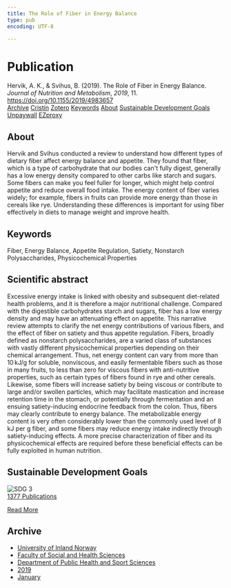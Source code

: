 ```yaml
---
title: The Role of Fiber in Energy Balance
type: pub
encoding: UTF-8

---
```

<h1>Publication</h1>
<article id="csl-bib-container-Z3K2Z5FZ" class="csl-bib-container">
  <div class="csl-bib-body"> <div class="csl-entry">Hervik, A. K., &#38; Svihus, B. (2019). The Role of Fiber in Energy Balance. <i>Journal of Nutrition and Metabolism</i>, <i>2019</i>, 11. <a href="https://doi.org/10.1155/2019/4983657">https://doi.org/10.1155/2019/4983657</a></div> </div>
  <div class="csl-bib-buttons">
    <a href="#taxonomy-article-Z3K2Z5FZ" alt="archive" class="csl-bib-button">Archive</a>
    <a href="https://app.cristin.no/results/show.jsf?id=1662699" alt="Cristin" class="csl-bib-button">Cristin</a>
    <a href="http://zotero.org/groups/5881554/items/Z3K2Z5FZ" alt="Zotero" class="csl-bib-button">Zotero</a>
    <a href="#keywords-article-Z3K2Z5FZ" alt="keywords" class="csl-bib-button">Keywords</a>
    <a href="#about-article-Z3K2Z5FZ" alt="about_pub" class="csl-bib-button">About</a>
    <a href="#sdg-article-Z3K2Z5FZ" alt="sdg" class="csl-bib-button">Sustainable Development Goals</a>
    <a href="https://doi.org/10.1155/2019/4983657" alt="Unpaywall" class="csl-bib-button">Unpaywall</a>
    <a href="https://doi.org/10.1155/2019/4983657" alt="EZproxy" class="csl-bib-button">EZproxy</a>
  </div>
  <div id="csl-bib-meta-container-Z3K2Z5FZ"></div>
</article>
<div id="csl-bib-meta-Z3K2Z5FZ" class="csl-bib-meta">
  <article id="about-article-Z3K2Z5FZ" class="about_pub-article">
    <h1>About</h1>
    Hervik and Svihus conducted a review to understand how different types of dietary fiber affect energy balance and appetite. They found that fiber, which is a type of carbohydrate that our bodies can't fully digest, generally has a low energy density compared to other carbs like starch and sugars. Some fibers can make you feel fuller for longer, which might help control appetite and reduce overall food intake. The energy content of fiber varies widely; for example, fibers in fruits can provide more energy than those in cereals like rye. Understanding these differences is important for using fiber effectively in diets to manage weight and improve health.
  </article>
  <article id="keywords-article-Z3K2Z5FZ" class="keywords-article">
    <h1>Keywords</h1>
    Fiber, Energy Balance, Appetite Regulation, Satiety, Nonstarch Polysaccharides, Physicochemical Properties
  </article>
  <article id="abstract-article-Z3K2Z5FZ" class="abstract-article">
    <h1>Scientific abstract</h1>
    Excessive energy intake is linked with obesity and subsequent diet-related health problems, and it is therefore a major nutritional challenge. Compared with the digestible carbohydrates starch and sugars, fiber has a low energy density and may have an attenuating effect on appetite. This narrative review attempts to clarify the net energy contributions of various fibers, and the effect of fiber on satiety and thus appetite regulation. Fibers, broadly defined as nonstarch polysaccharides, are a varied class of substances with vastly different physicochemical properties depending on their chemical arrangement. Thus, net energy content can vary from more than 10 kJ/g for soluble, nonviscous, and easily fermentable fibers such as those in many fruits, to less than zero for viscous fibers with anti-nutritive properties, such as certain types of fibers found in rye and other cereals. Likewise, some fibers will increase satiety by being viscous or contribute to large and/or swollen particles, which may facilitate mastication and increase retention time in the stomach, or potentially through fermentation and an ensuing satiety-inducing endocrine feedback from the colon. Thus, fibers may clearly contribute to energy balance. The metabolizable energy content is very often considerably lower than the commonly used level of 8 kJ per g fiber, and some fibers may reduce energy intake indirectly through satiety-inducing effects. A more precise characterization of fiber and its physicochemical effects are required before these beneficial effects can be fully exploited in human nutrition.
  </article>
  <article id="sdg-article-Z3K2Z5FZ" class="sdg-article">
    <h1>Sustainable Development Goals</h1>
    <div class="sdg-container"><div id="sdg3" class="sdg">
        <img src="{{< params subfolder >}}images/sdg/sdg03_en.png" class="image" alt="SDG 3">
        <div class="sdg-overlay">
          <a href="{{< params subfolder >}}en/archive/?sdg=3#archive" class="sdg-publication-count"><span>1377</span> Publications</a>
          <p><a href="https://sdgs.un.org/goals/goal3" class="sdg-read-more">Read More</a></p>
        </div>
      </div></div>
  </article>
  <article id="taxonomy-article-Z3K2Z5FZ" class="taxonomy-article">
    <h1>Archive</h1>
    <ul>
      <li><a href="{{< params subfolder >}}en/archive/?key=3DCRN523">University of Inland Norway</a></li>
      <li><a href="{{< params subfolder >}}en/archive/?key=IDKFS3MX">Faculty of Social and Health Sciences</a></li>
      <li><a href="{{< params subfolder >}}en/archive/?key=FJXE3Z8X">Department of Public Health and Sport Sciences</a></li>
      <li><a href="{{< params subfolder >}}en/archive/?key=MXF6ZEHK">2019</a></li>
      <li><a href="{{< params subfolder >}}en/archive/?key=NHB4FPNW">January</a></li>
    </ul>
  </article>
</div>
